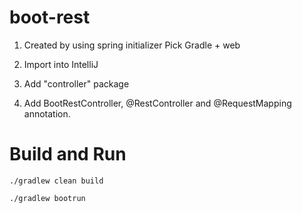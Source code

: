 # boot-rest

1. Created by using spring initializer
   Pick Gradle + web
   
2. Import into IntelliJ

3. Add "controller" package

4. Add BootRestController, @RestController and @RequestMapping annotation.
   

# Build and Run
 
    ./gradlew clean build
    
    ./gradlew bootrun 
    
    